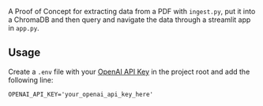 A Proof of Concept for extracting data from a PDF with `ingest.py`, put it into a ChromaDB and then query and navigate the data through a streamlit app in `app.py`.


## Usage
Create a `.env` file with your [OpenAI API Key](https://openai.com/blog/openai-api) in the project root and add the following line:

```env
OPENAI_API_KEY='your_openai_api_key_here'
```
